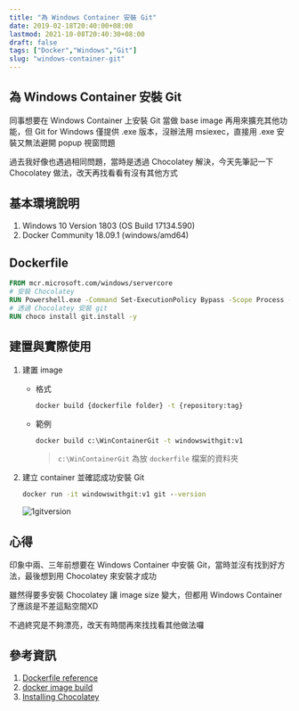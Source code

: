 ```yaml
---
title: "為 Windows Container 安裝 Git"
date: 2019-02-18T20:40:00+08:00
lastmod: 2021-10-08T20:40:30+08:00
draft: false
tags: ["Docker","Windows","Git"]
slug: "windows-container-git"
---
```

## 為 Windows Container 安裝 Git

同事想要在 Windows Container 上安裝 Git 當做 base image 再用來擴充其他功能，但 Git for Windows 僅提供 .exe 版本，沒辦法用 msiexec，直接用 .exe 安裝又無法避開 popup 視窗問題

過去我好像也遇過相同問題，當時是透過 Chocolatey 解決，今天先筆記一下 Chocolatey 做法，改天再找看看有沒有其他方式

## 基本環境說明

1. Windows 10 Version 1803 (OS Build 17134.590)
2. Docker Community 18.09.1 (windows/amd64)

## Dockerfile

```dockerfile
FROM mcr.microsoft.com/windows/servercore
# 安裝 Chocolatey
RUN Powershell.exe -Command Set-ExecutionPolicy Bypass -Scope Process -Force; iex ((New-Object System.Net.WebClient).DownloadString('https://chocolatey.org/install.ps1'))
# 透過 Chocolatey 安裝 git
RUN choco install git.install -y
```

## 建置與實際使用

1. 建置 image

    - 格式

        ```cmd
        docker build {dockerfile folder} -t {repository:tag}
        ```

    - 範例

        ```cmd
        docker build c:\WinContainerGit -t windowswithgit:v1
        ```

        > `c:\WinContainerGit` 為放 `dockerfile` 檔案的資料夾

2. 建立 container 並確認成功安裝 Git

    ```cmd
    docker run -it windowswithgit:v1 git --version
    ```

    ![1gitversion](https://user-images.githubusercontent.com/3851540/52961640-601c5c00-33d6-11e9-9edc-dfb6abd45704.png)

## 心得

印象中兩、三年前想要在 Windows Container 中安裝 Git，當時並沒有找到好方法，最後想到用 Chocolatey 來安裝才成功

雖然得要多安裝 Chocolatey 讓 image size 變大，但都用 Windows Container 了應該是不差這點空間XD

不過終究是不夠漂亮，改天有時間再來找找看其他做法囉

## 參考資訊

1. [Dockerfile reference](https://docs.docker.com/engine/reference/builder)
2. [docker image build](https://docs.docker.com/engine/reference/commandline/image_build/)
3. [Installing Chocolatey](https://chocolatey.org/docs/installation)
